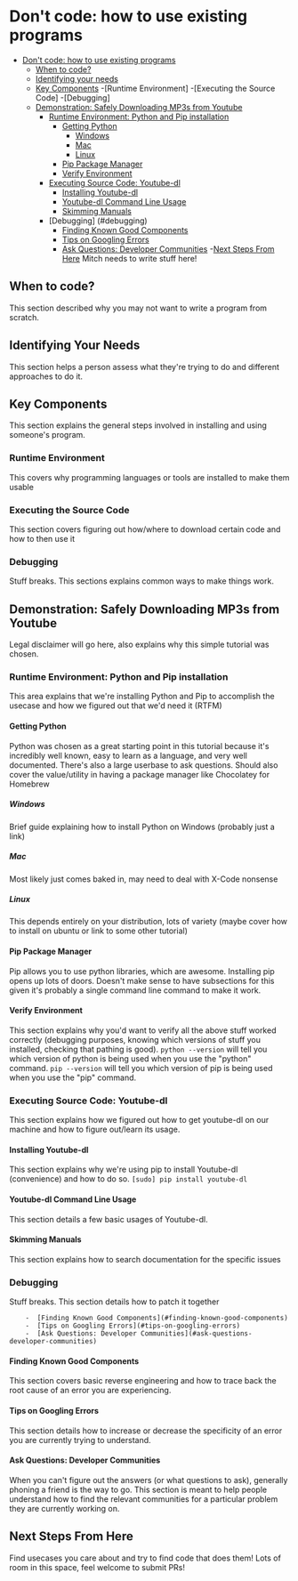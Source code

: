 # Don't code: how to use existing programs

- [Don't code: how to use existing programs](#dont-code-how-to-use-existing-programs)
  - [When to code?](#when-to-code)
  - [Identifying your needs](#identifying-your-needs)
  - [Key Components](#key-components)
    -[Runtime Environment]
    -[Executing the Source Code]
    -[Debugging]
  - [Demonstration: Safely Downloading MP3s from Youtube](#demonstration-safely-downloading-mp3s-from-youtube)
    - [Runtime Environment: Python and Pip installation](#runtime-environment-python-and-pip-installation)
      - [Getting Python](#getting-python)
        - [Windows](#windows)
        - [Mac](#mac)
        - [Linux](#linux)
      - [Pip Package Manager](#pip-package-manager)
      - [Verify Environment](#verify-environment)
    -  [Executing Source Code: Youtube-dl](#executing-source-code-youtube-dl)
        -  [Installing Youtube-dl](#installing-youtube-dl)
        -  [Youtube-dl Command Line Usage](#youtube-dl-command-line-usage)
        -  [Skimming Manuals](#skimming-manuals)
    -  [Debugging] (#debugging)
        -  [Finding Known Good Components](#finding-known-good-components)
        -  [Tips on Googling Errors](#tips-on-googling-errors)
        -  [Ask Questions: Developer Communities](#ask-questions-developer-communities)
  -[Next Steps From Here](#next-steps-from-here)
Mitch needs to write stuff here!

## When to code?

This section described why you may not want to write a program from scratch.

## Identifying Your Needs
This section helps a person assess what they're trying to do and different approaches to do it.

## Key Components

This section explains the general steps involved in installing and using someone's program.

### Runtime Environment

This covers why programming languages or tools are installed to make them usable

### Executing the Source Code
This section covers figuring out how/where to download certain code and how to then use it

### Debugging
Stuff breaks. This sections explains common ways to make things work.

## Demonstration: Safely Downloading MP3s from Youtube
Legal disclaimer will go here, also explains why this simple tutorial was chosen.

### Runtime Environment: Python and Pip installation
This area explains that we're installing Python and Pip to accomplish the usecase and how we figured out that we'd need it (RTFM)

#### Getting Python
Python was chosen as a great starting point in this tutorial because it's incredibly well known, easy to learn as a language, and very well documented. There's also a large userbase to ask questions. Should also cover the value/utility in having a package manager like Chocolatey for Homebrew
##### Windows
Brief guide explaining how to install Python on Windows (probably just a link)
##### Mac
Most likely just comes baked in, may need to deal with X-Code nonsense
##### Linux

This depends entirely on your distribution, lots of variety (maybe cover how to install on ubuntu or link to some other tutorial)

#### Pip Package Manager
Pip allows you to use python libraries, which are awesome. Installing pip opens up lots of doors. Doesn't make sense to have subsections for this given it's probably a single command line command to make it work.

#### Verify Environment
This section explains why you'd want to verify all the above stuff worked correctly (debugging purposes, knowing which versions of stuff you installed, checking that pathing is good).
``` python --version ``` will tell you which version of python is being used when you use the "python" command.
``` pip --version ``` will tell you which version of pip is being used when you use the "pip" command.

### Executing Source Code: Youtube-dl
This section explains how we figured out how to get youtube-dl on our machine and how to figure out/learn its usage.

#### Installing Youtube-dl
This section explains why we're using pip to install Youtube-dl (convenience) and how to do so.
``` [sudo] pip install youtube-dl ```

#### Youtube-dl Command Line Usage
This section details a few basic usages of Youtube-dl. 

#### Skimming Manuals
This section explains how to search documentation for the specific issues 

### Debugging
Stuff breaks. This section details how to patch it together

        -  [Finding Known Good Components](#finding-known-good-components)
        -  [Tips on Googling Errors](#tips-on-googling-errors)
        -  [Ask Questions: Developer Communities](#ask-questions-developer-communities)


#### Finding Known Good Components
This section covers basic reverse engineering and how to trace back the root cause of an error you are experiencing.

#### Tips on Googling Errors
This section details how to increase or decrease the specificity of an error you are currently trying to understand.

#### Ask Questions: Developer Communities
When you can't figure out the answers (or what questions to ask), generally phoning a friend is the way to go. This section is meant to help people understand how to find the relevant communities for a particular problem they are currently working on.

## Next Steps From Here
Find usecases you care about and try to find code that does them! Lots of room in this space, feel welcome to submit PRs!
